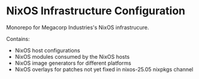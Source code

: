 # NixOS Infrastructure Configuration

Monorepo for Megacorp Industries's NixOS infrastrucure.

Contains:
- NixOS host configurations
- NixOS modules consumed by the NixOS hosts
- NixOS image generators for different platforms
- NixOS overlays for patches not yet fixed in nixos-25.05 nixpkgs channel
